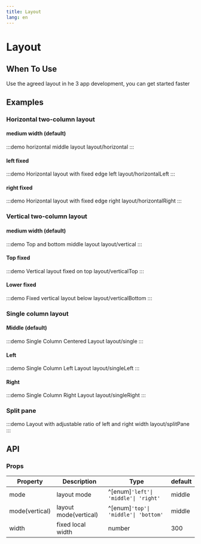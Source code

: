 ```yaml
---
title: Layout
lang: en
---
```

# Layout

## When To Use

Use the agreed layout in he 3 app development, you can get started faster

## Examples

### Horizontal two-column layout

#### medium width (default)

:::demo horizontal middle layout
layout/horizontal
:::

#### left fixed

:::demo Horizontal layout with fixed edge left
layout/horizontalLeft
:::

#### right fixed

:::demo Horizontal layout with fixed edge right
layout/horizontalRight
:::

### Vertical two-column layout

#### medium width (default)

:::demo Top and bottom middle layout
layout/vertical
:::

#### Top fixed

:::demo Vertical layout fixed on top
layout/verticalTop
:::

#### Lower fixed

:::demo Fixed vertical layout below
layout/verticalBottom
:::

### Single column layout

#### Middle (default)

:::demo Single Column Centered Layout
layout/single
:::

#### Left

:::demo Single Column Left Layout
layout/singleLeft
:::

#### Right

:::demo Single Column Right Layout
layout/singleRight
:::

### Split pane

:::demo Layout with adjustable ratio of left and right width
layout/splitPane
:::

## API

### Props

| Property       | Description           | Type                                 | default |
| -------------- | --------------------- | ------------------------------------ | ------- |
| mode           | layout mode           | ^[enum]`'left'\| 'middle'\| 'right'` | middle  |
| mode(vertical) | layout mode(vertical) | ^[enum]`'top'\| 'middle'\| 'bottom'` | middle  |
| width          | fixed local width     | number                               | 300     |
